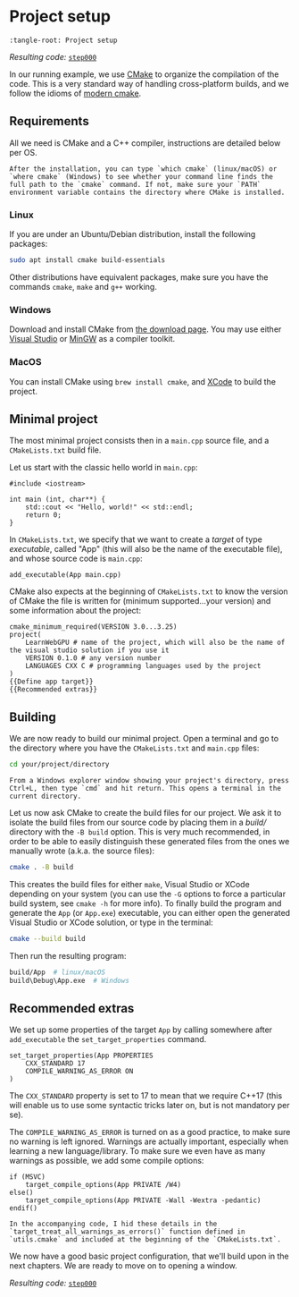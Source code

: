 Project setup
=============

```{lit-setup}
:tangle-root: Project setup
```

*Resulting code:* [`step000`](https://github.com/eliemichel/LearnWebGPU-Code/tree/step000)

In our running example, we use [CMake](https://cmake.org/) to organize the compilation of the code. This is a very standard way of handling cross-platform builds, and we follow the idioms of [modern cmake](https://cliutils.gitlab.io/modern-cmake/).

Requirements
------------

All we need is CMake and a C++ compiler, instructions are detailed below per OS.

```{hint}
After the installation, you can type `which cmake` (linux/macOS) or `where cmake` (Windows) to see whether your command line finds the full path to the `cmake` command. If not, make sure your `PATH` environment variable contains the directory where CMake is installed.
```

### Linux

If you are under an Ubuntu/Debian distribution, install the following packages:

```bash
sudo apt install cmake build-essentials
```

Other distributions have equivalent packages, make sure you have the commands `cmake`, `make` and `g++` working.

### Windows

Download and install CMake from [the download page](https://cmake.org/download/). You may use either [Visual Studio](https://visualstudio.microsoft.com/downloads/) or [MinGW](https://www.mingw-w64.org/) as a compiler toolkit.

### MacOS

You can install CMake using `brew install cmake`, and [XCode](https://developer.apple.com/xcode/) to build the project.

Minimal project
---------------

The most minimal project consists then in a `main.cpp` source file, and a `CMakeLists.txt` build file.

Let us start with the classic hello world in `main.cpp`:

```{lit} C++, file: main.cpp
#include <iostream>

int main (int, char**) {
	std::cout << "Hello, world!" << std::endl;
	return 0;
}
```

In `CMakeLists.txt`, we specify that we want to create a *target* of type *executable*, called "App" (this will also be the name of the executable file), and whose source code is `main.cpp`:

```{lit} CMake, Define app target
add_executable(App main.cpp)
```

CMake also expects at the beginning of `CMakeLists.txt` to know the version of CMake the file is written for (minimum supported...your version) and some information about the project:

```{lit} CMake, file: CMakeLists.txt
cmake_minimum_required(VERSION 3.0...3.25)
project(
	LearnWebGPU # name of the project, which will also be the name of the visual studio solution if you use it
	VERSION 0.1.0 # any version number
	LANGUAGES CXX C # programming languages used by the project
)
{{Define app target}}
{{Recommended extras}}
```

Building
--------

We are now ready to build our minimal project. Open a terminal and go to the directory where you have the `CMakeLists.txt` and `main.cpp` files:

```bash
cd your/project/directory
```

```{hint}
From a Windows explorer window showing your project's directory, press Ctrl+L, then type `cmd` and hit return. This opens a terminal in the current directory.
```

Let us now ask CMake to create the build files for our project. We ask it to isolate the build files from our source code by placing them in a *build/* directory with the `-B build` option. This is very much recommended, in order to be able to easily distinguish these generated files from the ones we manually wrote (a.k.a. the source files):

```bash
cmake . -B build
```

This creates the build files for either `make`, Visual Studio or XCode depending on your system (you can use the `-G` options to force a particular build system, see `cmake -h` for more info). To finally build the program and generate the `App` (or `App.exe`) executable, you can either open the generated Visual Studio or XCode solution, or type in the terminal:

```bash
cmake --build build
```

Then run the resulting program:

```bash
build/App  # linux/macOS
build\Debug\App.exe  # Windows
```

Recommended extras
------------------

We set up some properties of the target `App` by calling somewhere after `add_executable` the `set_target_properties` command.

```{lit} CMake, Recommended extras
set_target_properties(App PROPERTIES
	CXX_STANDARD 17
	COMPILE_WARNING_AS_ERROR ON
)
```

The `CXX_STANDARD` property is set to 17 to mean that we require C++17 (this will enable us to use some syntactic tricks later on, but is not mandatory per se).

The `COMPILE_WARNING_AS_ERROR` is turned on as a good practice, to make sure no warning is left ignored. Warnings are actually important, especially when learning a new language/library. To make sure we even have as many warnings as possible, we add some compile options:

```{lit} CMake, Recommended extras (append)
if (MSVC)
	target_compile_options(App PRIVATE /W4)
else()
	target_compile_options(App PRIVATE -Wall -Wextra -pedantic)
endif()
```

```{note}
In the accompanying code, I hid these details in the `target_treat_all_warnings_as_errors()` function defined in `utils.cmake` and included at the beginning of the `CMakeLists.txt`.
```

We now have a good basic project configuration, that we'll build upon in the next chapters. We are ready to move on to opening a window.

*Resulting code:* [`step000`](https://github.com/eliemichel/LearnWebGPU-Code/tree/step000)
